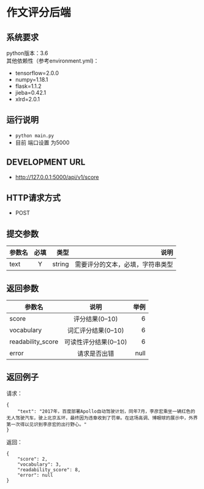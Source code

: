 # 作文评分后端

## 系统要求
python版本：3.6 <br />
其他依赖性（参考environment.yml)：
- tensorflow=2.0.0
- numpy=1.18.1
- flask=1.1.2
- jieba=0.42.1
- xlrd=2.0.1

## 运行说明
* `python main.py`
* 目前 端口设置 为5000

## DEVELOPMENT URL
* http://127.0.0.1:5000/api/v1/score

## HTTP请求方式
* POST

## 提交参数
| 参数名		| 必填  	| 类型		| 说明 				  	        |
| ----------|:-----:| ---------:|------------------------------:|
| text   	| Y    	| string 	| 需要评分的文本，必填，字符串类型  	|

## 返回参数
| 参数名		            | 说明  	               | 举例 				                                               |
| ----------------------|:--------------------:|------------------------------------------------------------------:|
| score   	            | 评分结果(0–10)              | 6                                                  |
| vocabulary   	            | 词汇评分结果(0–10)              | 6                                                  |
| readability_score   	            | 可读性评分结果(0–10)              | 6                                                  |
| error   	            | 请求是否出错              | null     	                                                           |

## 返回例子
请求：
```
{
    "text": "2017年，百度部署Apollo自动驾驶计划，同年7月，李彦宏乘坐一辆红色的无人驾驶汽车，驶上北京五环，最终因为违章收到了罚单。在这场高调、博眼球的展示中，外界第一次得以见识到李彦宏的出行野心。"
}
```

返回：
```
{
    "score": 2,
    "vocabulary": 3,
    "readability_score": 8,
    "error": null
}
```


